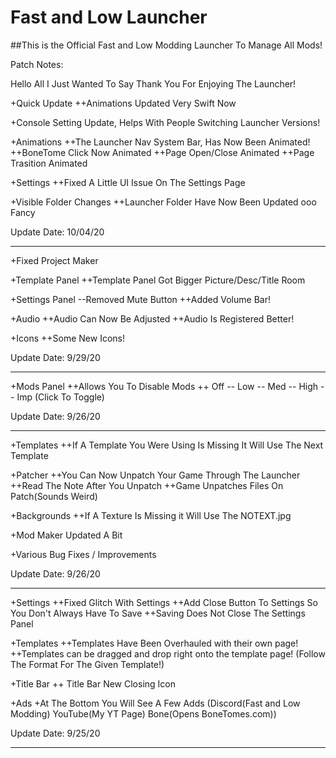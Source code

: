 # Fast and Low Launcher

##This is the Official Fast and Low Modding Launcher To Manage All Mods!

Patch Notes:

Hello All I Just Wanted To Say Thank You For Enjoying The Launcher!

+Quick Update
 ++Animations Updated Very Swift Now

+Console Setting Update, Helps With People Switching Launcher Versions!

+Animations
 ++The Launcher Nav System Bar, Has Now Been Animated!
 ++BoneTome Click Now Animated
 ++Page Open/Close Animated
 ++Page Trasition Animated

+Settings
 ++Fixed A Little UI Issue On The Settings Page

+Visible Folder Changes
 ++Launcher Folder Have Now Been Updated ooo Fancy

Update Date: 10/04/20
________________________________________________________________________________

+Fixed Project Maker

+Template Panel
 ++Template Panel Got Bigger Picture/Desc/Title Room

+Settings Panel
 --Removed Mute Button
 ++Added Volume Bar!

+Audio
 ++Audio Can Now Be Adjusted
 ++Audio Is Registered Better!

+Icons
 ++Some New Icons!

Update Date: 9/29/20
________________________________________________________________________________

+Mods Panel
 ++Allows You To Disable Mods
 ++ Off -- Low -- Med -- High -- Imp (Click To Toggle)

Update Date: 9/26/20
________________________________________________________________________________

+Templates
 ++If A Template You Were Using Is Missing It Will Use The Next Template

+Patcher
 ++You Can Now Unpatch Your Game Through The Launcher
 ++Read The Note After You Unpatch
 ++Game Unpatches Files On Patch(Sounds Weird)

+Backgrounds 
 ++If A Texture Is Missing it Will Use The NOTEXT.jpg

+Mod Maker Updated A Bit

+Various Bug Fixes / Improvements

Update Date: 9/26/20
________________________________________________________________________________

+Settings
 ++Fixed Glitch With Settings
 ++Add Close Button To Settings So You Don't Always Have To Save
 ++Saving Does Not Close The Settings Panel

+Templates
 ++Templates Have Been Overhauled with their own page!
 ++Templates can be dragged and drop right onto the template page! (Follow The Format For The Given Template!)

+Title Bar
 ++ Title Bar New Closing Icon

+Ads
 +At The Bottom You Will See A Few Adds (Discord(Fast and Low Modding) YouTube(My YT Page) Bone(Opens BoneTomes.com))

Update Date: 9/25/20
________________________________________________________________________________
